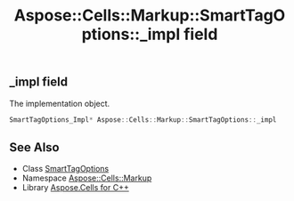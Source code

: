 ﻿---
title: Aspose::Cells::Markup::SmartTagOptions::_impl field
linktitle: _impl
second_title: Aspose.Cells for C++ API Reference
description: 'Aspose::Cells::Markup::SmartTagOptions::_impl field. The implementation object in C++.'
type: docs
weight: 1000
url: /cpp/aspose.cells.markup/smarttagoptions/_impl/
---
## _impl field


The implementation object.

```cpp
SmartTagOptions_Impl* Aspose::Cells::Markup::SmartTagOptions::_impl
```

## See Also

* Class [SmartTagOptions](../)
* Namespace [Aspose::Cells::Markup](../../)
* Library [Aspose.Cells for C++](../../../)
